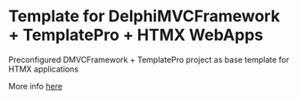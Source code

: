 # Template for DelphiMVCFramework + TemplatePro + HTMX WebApps

Preconfigured DMVCFramework + TemplatePro project as base template for HTMX applications

More info [here](https://www.danieleteti.it/post/delphimvcframework_htmx_quick_starts/)
